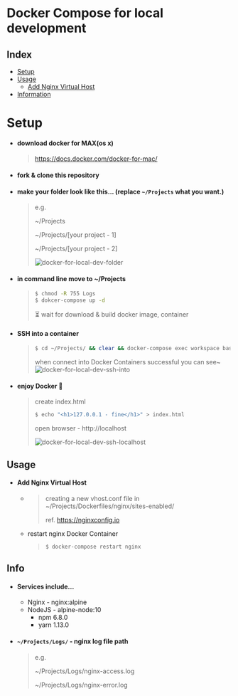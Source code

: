 # Docker Compose for local development

## Index
 - [Setup](#setup)
 - [Usage](#usage)
   - [Add Nginx Virtual Host](#add-nginx-virtual-host)
 - [Information](#information)

# Setup
 - #### download docker for MAX(os x)
   > https://docs.docker.com/docker-for-mac/
 - #### fork & clone this repository
 - #### make your folder look like this... (replace `~/Projects` what you want.)
    > e.g.
    >
    > ~/Projects
    >
    > ~/Projects/[your project - 1]
    >
    > ~/Projects/[your project - 2]
    >
    > ![docker-for-local-dev-folder](https://user-images.githubusercontent.com/4863629/55706301-74162e80-5a13-11e9-98c6-3101c7e406c7.png)

- #### in command line move to ~/Projects
    > ```bash
    > $ chmod -R 755 Logs
    > $ dokcer-compose up -d
    > ```
    >
    > ⏳ wait for download & build docker image, container

- #### SSH into a container
    > ```bash
    > $ cd ~/Projects/ && clear && docker-compose exec workspace bash
    > ```
    > when connect into Docker Containers successful you can see~
    > ![docker-for-local-dev-ssh-into](https://user-images.githubusercontent.com/4863629/55706770-99f00300-5a14-11e9-8600-464a3cba62aa.png)

- #### enjoy Docker 🐳
    > create index.html
    >```bash
    > $ echo "<h1>127.0.0.1 - fine</h1>" > index.html
    >```
    > open browser - http://localhost
    >
    >![docker-for-local-dev-ssh-localhost](https://user-images.githubusercontent.com/4863629/55710384-1ab2fd00-5a1d-11e9-9b33-dbc6e429b63c.png)


## Usage
 - #### Add Nginx Virtual Host
   - >  creating a new vhost.conf file in ~/Projects/Dockerfiles/nginx/sites-enabled/
     >
     > ref. https://nginxconfig.io

   - restart nginx Docker Container
     > ```base
     > $ docker-compose restart nginx
     >```


## Info
- #### Services include...
  - Nginx - nginx:alpine
  - NodeJS - alpine-node:10
    - npm 6.8.0
    - yarn 1.13.0

- #### `~/Projects/Logs/` - nginx log file path
    > e.g.
    >
    > ~/Projects/Logs/nginx-access.log
    >
    > ~/Projects/Logs/nginx-error.log
